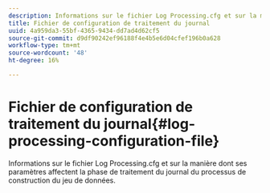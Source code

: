 ```yaml
---
description: Informations sur le fichier Log Processing.cfg et sur la manière dont ses paramètres affectent la phase de traitement du journal du processus de construction du jeu de données.
title: Fichier de configuration de traitement du journal
uuid: 4a959da3-55bf-4365-9434-dd7ad4d62cf5
source-git-commit: d9df90242ef96188f4e4b5e6d04cfef196b0a628
workflow-type: tm+mt
source-wordcount: '48'
ht-degree: 16%

---
```



# Fichier de configuration de traitement du journal{#log-processing-configuration-file}

Informations sur le fichier Log Processing.cfg et sur la manière dont ses paramètres affectent la phase de traitement du journal du processus de construction du jeu de données.

